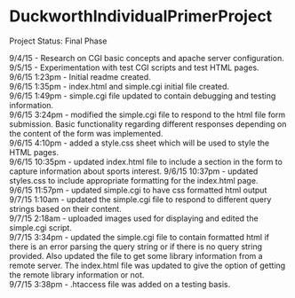 # DuckworthIndividualPrimerProject  
Project Status: Final Phase  

9/4/15 - Research on CGI basic concepts and apache server configuration.  
9/5/15 - Experimentation with test CGI scripts and test HTML pages.  
9/6/15 1:23pm - Initial readme created.  
9/6/15 1:35pm - index.html and simple.cgi initial file created.  
9/6/15 1:49pm - simple.cgi file updated to contain debugging and testing information.  
9/6/15 3:24pm - modified the simple.cgi file to respond to the html file form submission. Basic functionality regarding different responses depending on the content of the form was implemented.  
9/6/15 4:10pm - added a style.css sheet which will be used to style the HTML pages.  
9/6/15 10:35pm - updated index.html file to include a section in the form to capture information about sports interest.
9/6/15 10:37pm - updated styles.css to include appropriate formatting for the index.html page.  
9/6/15 11:57pm - updated simple.cgi to have css formatted html output
9/7/15 1:10am - updated the simple.cgi file to respond to different query strings based on their content.  
9/7/15 2:18am - uploaded images used for displaying and edited the simple.cgi script.  
9/7/15 3:34pm - updated the simple.cgi file to contain formatted html if there is an error parsing the query string or if there is no query string provided. Also updated the file to get some library information from a remote server. The index.html file was updated to give the option of getting the remote library information or not.  
9/7/15 3:38pm - .htaccess file was added on a testing basis.  
